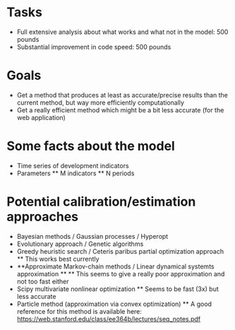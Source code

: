 # Tasks
* Full extensive analysis about what works and what not in the model: 500 pounds
* Substantial improvement in code speed: 500 pounds

# Goals
* Get a method that produces at least as accurate/precise results than the current method, but way more efficiently computationally
* Get a really efficient method which might be a bit less accurate (for the web application)


# Some facts about the model

* Time series of development indicators
* Parameters
  ** M indicators
  ** N periods

# Potential calibration/estimation approaches

* Bayesian methods / Gaussian processes / Hyperopt
* Evolutionary approach / Genetic algorithms
* Greedy heuristic search / Ceteris paribus partial optimization approach
  ** This works best currently
* **Approximate Markov-chain methods / Linear dynamical systemts approximation **
  ** This seems to give a really poor approximation and not too fast either
* Scipy multivariate nonlinear optimization
  ** Seems to be fast (3x) but less accurate
* Particle method (approximation via convex optimization)
  ** A good reference for this method is available here: https://web.stanford.edu/class/ee364b/lectures/seq_notes.pdf
